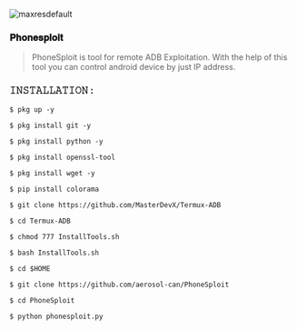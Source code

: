 ![maxresdefault](https://user-images.githubusercontent.com/75029023/111974867-e453e700-8b3a-11eb-8bd4-cb2857815654.jpg)

### 𝐏𝐡𝐨𝐧𝐞𝐬𝐩𝐥𝐨𝐢𝐭 

> PhoneSploit is tool for remote ADB Exploitation. With the help of this tool you can control android device by just IP address.  

### 𝙸𝙽𝚂𝚃𝙰𝙻𝙻𝙰𝚃𝙸𝙾𝙽 : 
```
$ pkg up -y 
```
```
$ pkg install git -y 
```
```
$ pkg install python -y 
```
```
$ pkg install openssl-tool 
```
```
$ pkg install wget -y 
```
```
$ pip install colorama 
```
```
$ git clone https://github.com/MasterDevX/Termux-ADB 
```
```
$ cd Termux-ADB 
```
```
$ chmod 777 InstallTools.sh 
```
```
$ bash InstallTools.sh 
```
```
$ cd $HOME 
```
```
$ git clone https://github.com/aerosol-can/PhoneSploit 
```
```
$ cd PhoneSploit 
```
```
$ python phonesploit.py
```
